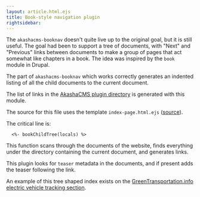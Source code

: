 ```yaml
---
layout: article.html.ejs
title: Book-style navigation plugin
rightsidebar:
---
```


The `akashacms-booknav` doesn't quite live up to the original goal, but it is still useful.  The goal had been to support a tree of documents, with "Next" and "Previous" links between documents to make a group of pages that act somewhat like chapters in a book.  The idea was inspired by the `book` module in Drupal.

The part of `akashacms-booknav` which works correctly generates an indented listing of all the child documents to the current document.

The list of links in the [AkashaCMS plugin directory](index.html) is generated with this module.

The source for this file uses the template `index-page.html.ejs` ([source](https://github.com/robogeek/akashacms-website/blob/master/layouts/index-page.html.ejs)).

The critical line is:

      <%- bookChildTree(locals) %>

This function scans through the documents of the website, finds everything under the directory containing the current document, and generates links.

This plugin looks for `teaser` metadata in the documents, and if present adds the teaser following the link.

An example of this tree shaped index exists on the [GreenTransportation.info electric vehicle tracking section](http://greentransportation.info/ev-tracker/index.html).